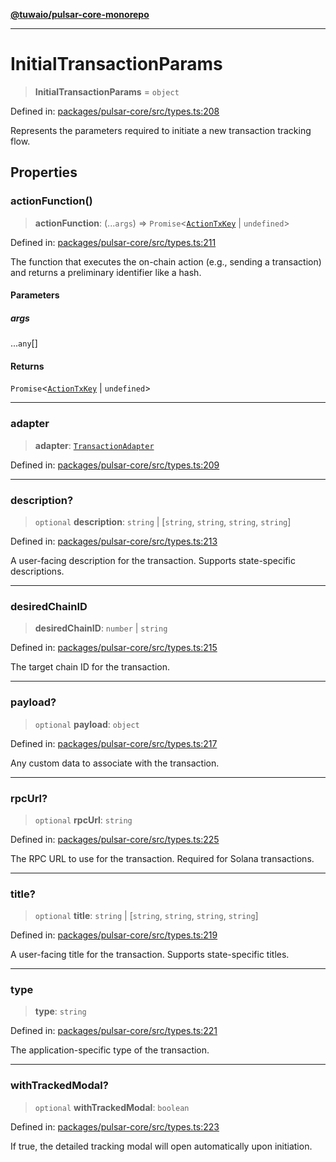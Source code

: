 [**@tuwaio/pulsar-core-monorepo**](../../../README.md)

***

# InitialTransactionParams

> **InitialTransactionParams** = `object`

Defined in: [packages/pulsar-core/src/types.ts:208](https://github.com/TuwaIO/pulsar-core/blob/3ba2d01231ada5db5bd141e51fda8a3427ad1f9d/packages/pulsar-core/src/types.ts#L208)

Represents the parameters required to initiate a new transaction tracking flow.

## Properties

### actionFunction()

> **actionFunction**: (...`args`) => `Promise`\<[`ActionTxKey`](ActionTxKey.md) \| `undefined`\>

Defined in: [packages/pulsar-core/src/types.ts:211](https://github.com/TuwaIO/pulsar-core/blob/3ba2d01231ada5db5bd141e51fda8a3427ad1f9d/packages/pulsar-core/src/types.ts#L211)

The function that executes the on-chain action (e.g., sending a transaction) and returns a preliminary identifier like a hash.

#### Parameters

##### args

...`any`[]

#### Returns

`Promise`\<[`ActionTxKey`](ActionTxKey.md) \| `undefined`\>

***

### adapter

> **adapter**: [`TransactionAdapter`](../enumerations/TransactionAdapter.md)

Defined in: [packages/pulsar-core/src/types.ts:209](https://github.com/TuwaIO/pulsar-core/blob/3ba2d01231ada5db5bd141e51fda8a3427ad1f9d/packages/pulsar-core/src/types.ts#L209)

***

### description?

> `optional` **description**: `string` \| \[`string`, `string`, `string`, `string`\]

Defined in: [packages/pulsar-core/src/types.ts:213](https://github.com/TuwaIO/pulsar-core/blob/3ba2d01231ada5db5bd141e51fda8a3427ad1f9d/packages/pulsar-core/src/types.ts#L213)

A user-facing description for the transaction. Supports state-specific descriptions.

***

### desiredChainID

> **desiredChainID**: `number` \| `string`

Defined in: [packages/pulsar-core/src/types.ts:215](https://github.com/TuwaIO/pulsar-core/blob/3ba2d01231ada5db5bd141e51fda8a3427ad1f9d/packages/pulsar-core/src/types.ts#L215)

The target chain ID for the transaction.

***

### payload?

> `optional` **payload**: `object`

Defined in: [packages/pulsar-core/src/types.ts:217](https://github.com/TuwaIO/pulsar-core/blob/3ba2d01231ada5db5bd141e51fda8a3427ad1f9d/packages/pulsar-core/src/types.ts#L217)

Any custom data to associate with the transaction.

***

### rpcUrl?

> `optional` **rpcUrl**: `string`

Defined in: [packages/pulsar-core/src/types.ts:225](https://github.com/TuwaIO/pulsar-core/blob/3ba2d01231ada5db5bd141e51fda8a3427ad1f9d/packages/pulsar-core/src/types.ts#L225)

The RPC URL to use for the transaction. Required for Solana transactions.

***

### title?

> `optional` **title**: `string` \| \[`string`, `string`, `string`, `string`\]

Defined in: [packages/pulsar-core/src/types.ts:219](https://github.com/TuwaIO/pulsar-core/blob/3ba2d01231ada5db5bd141e51fda8a3427ad1f9d/packages/pulsar-core/src/types.ts#L219)

A user-facing title for the transaction. Supports state-specific titles.

***

### type

> **type**: `string`

Defined in: [packages/pulsar-core/src/types.ts:221](https://github.com/TuwaIO/pulsar-core/blob/3ba2d01231ada5db5bd141e51fda8a3427ad1f9d/packages/pulsar-core/src/types.ts#L221)

The application-specific type of the transaction.

***

### withTrackedModal?

> `optional` **withTrackedModal**: `boolean`

Defined in: [packages/pulsar-core/src/types.ts:223](https://github.com/TuwaIO/pulsar-core/blob/3ba2d01231ada5db5bd141e51fda8a3427ad1f9d/packages/pulsar-core/src/types.ts#L223)

If true, the detailed tracking modal will open automatically upon initiation.
